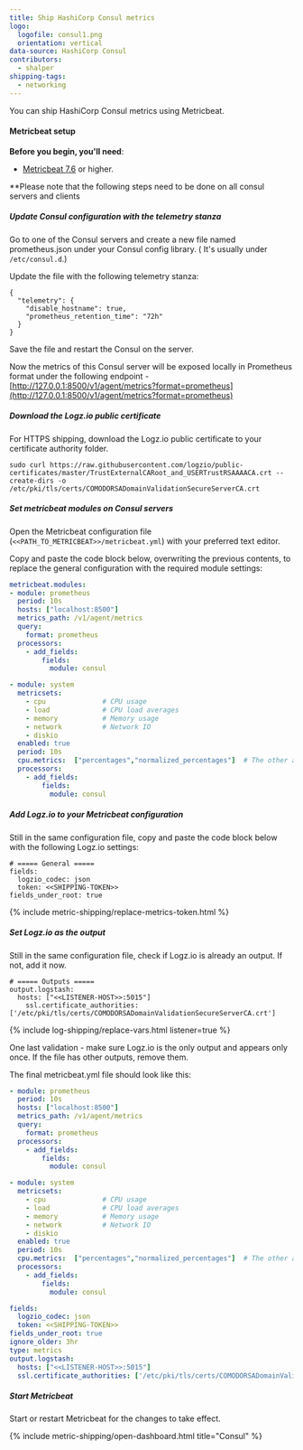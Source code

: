 ```yaml
---
title: Ship HashiCorp Consul metrics
logo:
  logofile: consul1.png
  orientation: vertical
data-source: HashiCorp Consul
contributors:
  - shalper
shipping-tags:
  - networking
---
```


You can ship HashiCorp Consul metrics using Metricbeat.

#### Metricbeat setup

**Before you begin, you'll need**:

* [Metricbeat 7.6](https://www.elastic.co/guide/en/beats/metricbeat/current/metricbeat-installation-configuration.html) or higher.

<div class="tasklist">

**Please note that the following steps need to be done on all consul servers and clients

##### Update Consul configuration with the telemetry stanza

Go to one of the Consul servers and create a new file named prometheus.json under your Consul config library. ( It's usually under `/etc/consul.d`.)

Update the file with the following telemetry stanza:

```shell
{
  "telemetry": {
    "disable_hostname": true,
    "prometheus_retention_time": "72h"
  }
}
```

Save the file and restart the Consul on the server.

Now the metrics of this Consul server will be exposed locally in Prometheus format under the following endpoint - [http://127.0.0.1:8500/v1/agent/metrics?format=prometheus](http://127.0.0.1:8500/v1/agent/metrics?format=prometheus)


##### Download the Logz.io public certificate

For HTTPS shipping, download the Logz.io public certificate to your certificate authority folder.

```shell
sudo curl https://raw.githubusercontent.com/logzio/public-certificates/master/TrustExternalCARoot_and_USERTrustRSAAAACA.crt --create-dirs -o /etc/pki/tls/certs/COMODORSADomainValidationSecureServerCA.crt
```

##### Set metricbeat modules on Consul servers

Open the Metricbeat configuration file (`<<PATH_TO_METRICBEAT>>/metricbeat.yml`) with your preferred text editor.

Copy and paste the code block below, overwriting the previous contents, to replace the general configuration with the required module settings:

```yml
metricbeat.modules:
- module: prometheus
  period: 10s
  hosts: ["localhost:8500"]
  metrics_path: /v1/agent/metrics
  query:
    format: prometheus
  processors:
    - add_fields:
        fields:
          module: consul

- module: system
  metricsets:
    - cpu              # CPU usage
    - load             # CPU load averages
    - memory           # Memory usage
    - network          # Network IO
    - diskio
  enabled: true
  period: 10s
  cpu.metrics:  ["percentages","normalized_percentages"]  # The other available option is ticks.
  processors:
    - add_fields:
        fields:
          module: consul
```

##### Add Logz.io to your Metricbeat configuration

Still in the same configuration file, copy and paste the code block below with the following Logz.io settings:

```shell
# ===== General =====
fields:
  logzio_codec: json
  token: <<SHIPPING-TOKEN>>
fields_under_root: true
```

{% include metric-shipping/replace-metrics-token.html %}

##### Set Logz.io as the output

Still in the same configuration file, check if Logz.io is already an output. If not, add it now.

```shell
# ===== Outputs =====
output.logstash:
  hosts: ["<<LISTENER-HOST>>:5015"]
    ssl.certificate_authorities: ['/etc/pki/tls/certs/COMODORSADomainValidationSecureServerCA.crt']
```
{% include log-shipping/replace-vars.html listener=true %}

One last validation - make sure Logz.io is the only output and appears only once.
If the file has other outputs, remove them.


The final metricbeat.yml file should look like this:


```yml
- module: prometheus
  period: 10s
  hosts: ["localhost:8500"]
  metrics_path: /v1/agent/metrics
  query:
    format: prometheus
  processors:
    - add_fields:
        fields:
          module: consul

- module: system
  metricsets:
    - cpu              # CPU usage
    - load             # CPU load averages
    - memory           # Memory usage
    - network          # Network IO
    - diskio
  enabled: true
  period: 10s
  cpu.metrics:  ["percentages","normalized_percentages"]  # The other available option is ticks.
  processors:
    - add_fields:
        fields:
          module: consul

fields:
  logzio_codec: json
  token: <<SHIPPING-TOKEN>>
fields_under_root: true
ignore_older: 3hr
type: metrics
output.logstash:
  hosts: ["<<LISTENER-HOST>>:5015"]
  ssl.certificate_authorities: ['/etc/pki/tls/certs/COMODORSADomainValidationSecureServerCA.crt']
```


##### Start Metricbeat

Start or restart Metricbeat for the changes to take effect.

{% include metric-shipping/open-dashboard.html title="Consul" %}

</div>
